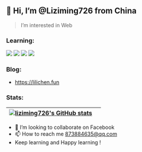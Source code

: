 ## 👋 Hi, I’m @Liziming726 from China
>  I’m interested in Web

### Learning:

<code><img src="https://img.shields.io/badge/react-%2320232a.svg?style=for-the-badge&logo=react&logoColor=%2361DAFB"/></code>
<code><img src="https://img.shields.io/badge/node.js-6DA55F?style=for-the-badge&logo=node.js&logoColor=white"/></code>
<code><img src="https://img.shields.io/badge/vuejs-%2335495e.svg?style=for-the-badge&logo=vuedotjs&logoColor=%234FC08D"/></code>
<code><img src="https://img.shields.io/badge/typescript-%23007ACC.svg?style=for-the-badge&logo=typescript&logoColor=white"/></code>

### Blog:
- https://lilichen.fun

### Stats:

| [![liziming726's GitHub stats](https://github-readme-stats.vercel.app/api?username=liziming726)](https://github.com/anuraghazra/github-readme-stats) | <img align="center" src="https://github-readme-stats.vercel.app/api/top-langs/?username=liziming726&layout=compact&theme=buefy&hide_border=true" alt="" /> |
| ----------------------------------------------------------------------------------------------------------------------------------------------- | --------------------------------------------------------------------------------------------------------------------------------------------------------- |

- 💞️ I’m looking to collaborate on Facebook
- 📫 How to reach me 873884635@qq.com
-    Keep learning and Happy learning !

<!---
Liziming726/Liziming726 is a ✨ special ✨ repository because its `README.md` (this file) appears on your GitHub profile.
You can click the Preview link to take a look at your changes.
--->
